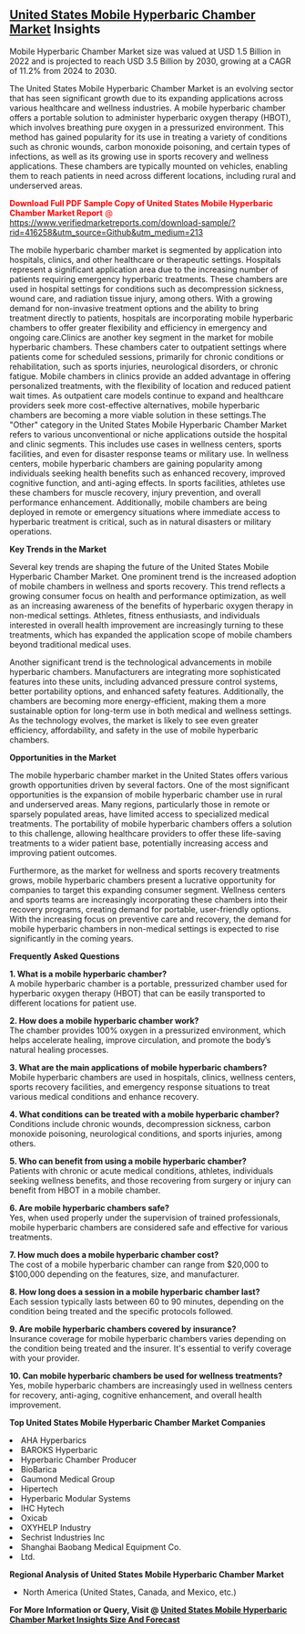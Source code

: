 <h2><a href="https://www.verifiedmarketreports.com/download-sample/?rid=416258&amp;utm_source=Github&amp;utm_medium=213" target="_blank">United States Mobile Hyperbaric Chamber Market</a> Insights</h2><p>Mobile Hyperbaric Chamber Market size was valued at USD 1.5 Billion in 2022 and is projected to reach USD 3.5 Billion by 2030, growing at a CAGR of 11.2% from 2024 to 2030.</p><p><p>The United States Mobile Hyperbaric Chamber Market is an evolving sector that has seen significant growth due to its expanding applications across various healthcare and wellness industries. A mobile hyperbaric chamber offers a portable solution to administer hyperbaric oxygen therapy (HBOT), which involves breathing pure oxygen in a pressurized environment. This method has gained popularity for its use in treating a variety of conditions such as chronic wounds, carbon monoxide poisoning, and certain types of infections, as well as its growing use in sports recovery and wellness applications. These chambers are typically mounted on vehicles, enabling them to reach patients in need across different locations, including rural and underserved areas. <p><span class=""><span style="color: #ff0000;"><strong>Download Full PDF Sample Copy of United States Mobile Hyperbaric Chamber Market Report</strong> @ </span><a href="https://www.verifiedmarketreports.com/download-sample/?rid=416258&amp;utm_source=Github&amp;utm_medium=213" target="_blank">https://www.verifiedmarketreports.com/download-sample/?rid=416258&amp;utm_source=Github&amp;utm_medium=213</a></span></p>The mobile hyperbaric chamber market is segmented by application into hospitals, clinics, and other healthcare or therapeutic settings. Hospitals represent a significant application area due to the increasing number of patients requiring emergency hyperbaric treatments. These chambers are used in hospital settings for conditions such as decompression sickness, wound care, and radiation tissue injury, among others. With a growing demand for non-invasive treatment options and the ability to bring treatment directly to patients, hospitals are incorporating mobile hyperbaric chambers to offer greater flexibility and efficiency in emergency and ongoing care.Clinics are another key segment in the market for mobile hyperbaric chambers. These chambers cater to outpatient settings where patients come for scheduled sessions, primarily for chronic conditions or rehabilitation, such as sports injuries, neurological disorders, or chronic fatigue. Mobile chambers in clinics provide an added advantage in offering personalized treatments, with the flexibility of location and reduced patient wait times. As outpatient care models continue to expand and healthcare providers seek more cost-effective alternatives, mobile hyperbaric chambers are becoming a more viable solution in these settings.The "Other" category in the United States Mobile Hyperbaric Chamber Market refers to various unconventional or niche applications outside the hospital and clinic segments. This includes use cases in wellness centers, sports facilities, and even for disaster response teams or military use. In wellness centers, mobile hyperbaric chambers are gaining popularity among individuals seeking health benefits such as enhanced recovery, improved cognitive function, and anti-aging effects. In sports facilities, athletes use these chambers for muscle recovery, injury prevention, and overall performance enhancement. Additionally, mobile chambers are being deployed in remote or emergency situations where immediate access to hyperbaric treatment is critical, such as in natural disasters or military operations.<p><strong>Key Trends in the Market</strong></p><p>Several key trends are shaping the future of the United States Mobile Hyperbaric Chamber Market. One prominent trend is the increased adoption of mobile chambers in wellness and sports recovery. This trend reflects a growing consumer focus on health and performance optimization, as well as an increasing awareness of the benefits of hyperbaric oxygen therapy in non-medical settings. Athletes, fitness enthusiasts, and individuals interested in overall health improvement are increasingly turning to these treatments, which has expanded the application scope of mobile chambers beyond traditional medical uses.</p><p>Another significant trend is the technological advancements in mobile hyperbaric chambers. Manufacturers are integrating more sophisticated features into these units, including advanced pressure control systems, better portability options, and enhanced safety features. Additionally, the chambers are becoming more energy-efficient, making them a more sustainable option for long-term use in both medical and wellness settings. As the technology evolves, the market is likely to see even greater efficiency, affordability, and safety in the use of mobile hyperbaric chambers.</p><p><strong>Opportunities in the Market</strong></p><p>The mobile hyperbaric chamber market in the United States offers various growth opportunities driven by several factors. One of the most significant opportunities is the expansion of mobile hyperbaric chamber use in rural and underserved areas. Many regions, particularly those in remote or sparsely populated areas, have limited access to specialized medical treatments. The portability of mobile hyperbaric chambers offers a solution to this challenge, allowing healthcare providers to offer these life-saving treatments to a wider patient base, potentially increasing access and improving patient outcomes.</p><p>Furthermore, as the market for wellness and sports recovery treatments grows, mobile hyperbaric chambers present a lucrative opportunity for companies to target this expanding consumer segment. Wellness centers and sports teams are increasingly incorporating these chambers into their recovery programs, creating demand for portable, user-friendly options. With the increasing focus on preventive care and recovery, the demand for mobile hyperbaric chambers in non-medical settings is expected to rise significantly in the coming years.</p><p><strong>Frequently Asked Questions</strong></p><p><strong>1. What is a mobile hyperbaric chamber?</strong><br> A mobile hyperbaric chamber is a portable, pressurized chamber used for hyperbaric oxygen therapy (HBOT) that can be easily transported to different locations for patient use.</p><p><strong>2. How does a mobile hyperbaric chamber work?</strong><br> The chamber provides 100% oxygen in a pressurized environment, which helps accelerate healing, improve circulation, and promote the body’s natural healing processes.</p><p><strong>3. What are the main applications of mobile hyperbaric chambers?</strong><br> Mobile hyperbaric chambers are used in hospitals, clinics, wellness centers, sports recovery facilities, and emergency response situations to treat various medical conditions and enhance recovery.</p><p><strong>4. What conditions can be treated with a mobile hyperbaric chamber?</strong><br> Conditions include chronic wounds, decompression sickness, carbon monoxide poisoning, neurological conditions, and sports injuries, among others.</p><p><strong>5. Who can benefit from using a mobile hyperbaric chamber?</strong><br> Patients with chronic or acute medical conditions, athletes, individuals seeking wellness benefits, and those recovering from surgery or injury can benefit from HBOT in a mobile chamber.</p><p><strong>6. Are mobile hyperbaric chambers safe?</strong><br> Yes, when used properly under the supervision of trained professionals, mobile hyperbaric chambers are considered safe and effective for various treatments.</p><p><strong>7. How much does a mobile hyperbaric chamber cost?</strong><br> The cost of a mobile hyperbaric chamber can range from $20,000 to $100,000 depending on the features, size, and manufacturer.</p><p><strong>8. How long does a session in a mobile hyperbaric chamber last?</strong><br> Each session typically lasts between 60 to 90 minutes, depending on the condition being treated and the specific protocols followed.</p><p><strong>9. Are mobile hyperbaric chambers covered by insurance?</strong><br> Insurance coverage for mobile hyperbaric chambers varies depending on the condition being treated and the insurer. It's essential to verify coverage with your provider.</p><p><strong>10. Can mobile hyperbaric chambers be used for wellness treatments?</strong><br> Yes, mobile hyperbaric chambers are increasingly used in wellness centers for recovery, anti-aging, cognitive enhancement, and overall health improvement.</p></p><p><strong>Top United States Mobile Hyperbaric Chamber Market Companies</strong></p><div data-test-id=""><p><li>AHA Hyperbarics</li><li> BAROKS Hyperbaric</li><li> Hyperbaric Chamber Producer</li><li> BioBarica</li><li> Gaumond Medical Group</li><li> Hipertech</li><li> Hyperbaric Modular Systems</li><li> IHC Hytech</li><li> Oxicab</li><li> OXYHELP Industry</li><li> Sechrist Industries Inc</li><li> Shanghai Baobang Medical Equipment Co.</li><li>Ltd.</li></p><div><strong>Regional Analysis of&nbsp;United States Mobile Hyperbaric Chamber Market</strong></div><ul><li dir="ltr"><p dir="ltr">North America&nbsp;(United States, Canada, and Mexico, etc.)</p></li></ul><p><strong>For More Information or Query, Visit @&nbsp;</strong><strong><a href="https://www.verifiedmarketreports.com/product/mobile-hyperbaric-chamber-market/?utm_source=Github&amp;utm_medium=213" target="_blank">United States Mobile Hyperbaric Chamber Market Insights Size And Forecast</a></strong></p></div>
